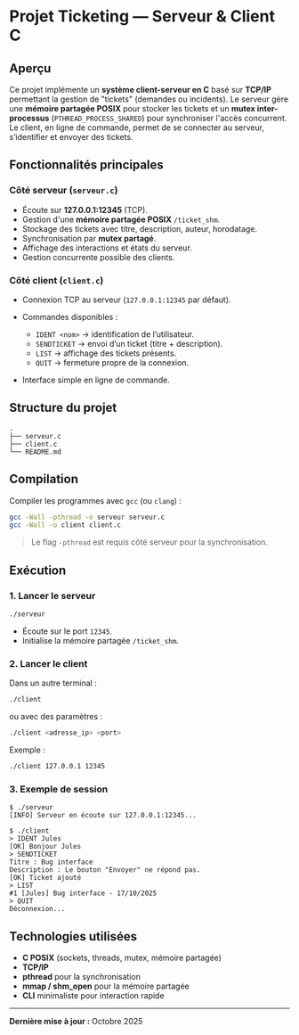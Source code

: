 # Projet Ticketing — Serveur & Client C

## Aperçu

Ce projet implémente un **système client-serveur en C** basé sur **TCP/IP** permettant la gestion de "tickets" (demandes ou incidents).
Le serveur gère une **mémoire partagée POSIX** pour stocker les tickets et un **mutex inter-processus** (`PTHREAD_PROCESS_SHARED`) pour synchroniser l'accès concurrent.
Le client, en ligne de commande, permet de se connecter au serveur, s’identifier et envoyer des tickets.

## Fonctionnalités principales

### Côté serveur (`serveur.c`)

* Écoute sur **127.0.0.1:12345** (TCP).
* Gestion d'une **mémoire partagée POSIX** `/ticket_shm`.
* Stockage des tickets avec titre, description, auteur, horodatage.
* Synchronisation par **mutex partagé**.
* Affichage des interactions et états du serveur.
* Gestion concurrente possible des clients.

### Côté client (`client.c`)

* Connexion TCP au serveur (`127.0.0.1:12345` par défaut).
* Commandes disponibles :

  * `IDENT <nom>` → identification de l’utilisateur.
  * `SENDTICKET` → envoi d’un ticket (titre + description).
  * `LIST` → affichage des tickets présents.
  * `QUIT` → fermeture propre de la connexion.
* Interface simple en ligne de commande.

## Structure du projet

```
.
├── serveur.c
├── client.c
└── README.md
```

## Compilation

Compiler les programmes avec `gcc` (ou `clang`) :

```bash
gcc -Wall -pthread -o serveur serveur.c
gcc -Wall -o client client.c
```

> Le flag `-pthread` est requis côté serveur pour la synchronisation.

## Exécution

### 1. Lancer le serveur

```bash
./serveur
```

* Écoute sur le port `12345`.
* Initialise la mémoire partagée `/ticket_shm`.

### 2. Lancer le client

Dans un autre terminal :

```bash
./client
```

ou avec des paramètres :

```bash
./client <adresse_ip> <port>
```

Exemple :

```bash
./client 127.0.0.1 12345
```

### 3. Exemple de session

```
$ ./serveur
[INFO] Serveur en écoute sur 127.0.0.1:12345...

$ ./client
> IDENT Jules
[OK] Bonjour Jules
> SENDTICKET
Titre : Bug interface
Description : Le bouton "Envoyer" ne répond pas.
[OK] Ticket ajouté
> LIST
#1 [Jules] Bug interface - 17/10/2025
> QUIT
Déconnexion...
```


## Technologies utilisées

* **C POSIX** (sockets, threads, mutex, mémoire partagée)
* **TCP/IP**
* **pthread** pour la synchronisation
* **mmap / shm_open** pour la mémoire partagée
* **CLI** minimaliste pour interaction rapide

---

**Dernière mise à jour :** Octobre 2025